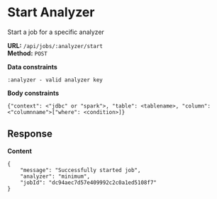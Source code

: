 # Start Analyzer
Start a job for a specific analyzer

__URL:__ `/api/jobs/:analyzer/start`  
__Method:__ `POST`  

__Data constraints__
```
:analyzer - valid analyzer key
```

__Body constraints__
```
{"context": <"jdbc" or "spark">, "table": <tablename>, "column": <"columnname">["where": <condition>]}
```

## Response

__Content__
```
{
    "message": "Successfully started job",
    "analyzer": "minimum",
    "jobId": "dc94aec7d57e409992c2c0a1ed5108f7"
}
```